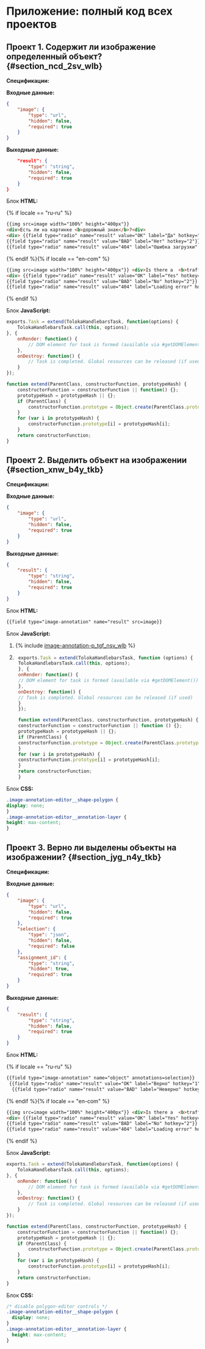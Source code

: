 # Приложение: полный код всех проектов

## Проект 1. Содержит ли изображение определенный объект? {#section_ncd_2sv_wlb}

**Спецификации:**

**Входные данные:**

```json
{
    "image": {
        "type": "url",
        "hidden": false,
        "required": true
    }
}
```

**Выходные данные:**

```json {
    "result": {
        "type": "string",
        "hidden": false,
        "required": true
    }
}
```

Блок **HTML:**

{% if locale == "ru-ru" %}

```html
{{img src=image width="100%" height="400px"}}
<div>Есть ли на картинке <b>дорожный знак</b>?<div>
<div> {{field type="radio" name="result" value="OK" label="Да" hotkey="1"}}
{{field type="radio" name="result" value="BAD" label="Нет" hotkey="2"}}
{{field type="radio" name="result" value="404" label="Ошибка загрузки" hotkey="3"}}</div>
```

{% endif %}{% if locale == "en-com" %}

```html
{{img src=image width="100%" height="400px"}} <div>Is there a  <b>traffic sign</b> in the picture?<div>
<div> {{field type="radio" name="result" value="OK" label="Yes" hotkey="1"}}
{{field type="radio" name="result" value="BAD" label="No" hotkey="2"}}
{{field type="radio" name="result" value="404" label="Loading error" hotkey="3"}}</div>
```

{% endif %}

Блок **JavaScript:**

```javascript
exports.Task = extend(TolokaHandlebarsTask, function(options) {
    TolokaHandlebarsTask.call(this, options);
}, {
    onRender: function() {
        // DOM element for task is formed (available via #getDOMElement())
    },
    onDestroy: function() {
        // Task is completed. Global resources can be released (if used)
    }
});

function extend(ParentClass, constructorFunction, prototypeHash) {
    constructorFunction = constructorFunction || function() {};
    prototypeHash = prototypeHash || {};
    if (ParentClass) {
        constructorFunction.prototype = Object.create(ParentClass.prototype);
    }
    for (var i in prototypeHash) {
        constructorFunction.prototype[i] = prototypeHash[i];
    }
    return constructorFunction;
}
```

## Проект 2. Выделить объект на изображении {#section_xnw_b4y_tkb}

**Спецификации:**

**Входные данные:**

```json
{
    "image": {
        "type": "url",
        "hidden": false,
        "required": true
    }
}
```

**Выходные данные:**

```json
{
    "result": {
        "type": "string",
        "hidden": false,
        "required": true
    }
}
```

Блок **HTML:**

```html
{{field type="image-annotation" name="result" src=image}}
```

Блок **JavaScript:**

1. {% include [image-annotation-p_tgf_nsv_wlb](../_includes/concepts/t-components/image-annotation/id-image-annotation/p_tgf_nsv_wlb.md) %}

1. ```javascript
    exports.Task = extend(TolokaHandlebarsTask, function (options) {
    TolokaHandlebarsTask.call(this, options);
    }, {
    onRender: function() {
    // DOM element for task is formed (available via #getDOMElement())
    },
    onDestroy: function() {
    // Task is completed. Global resources can be released (if used)
    }
    });

    function extend(ParentClass, constructorFunction, prototypeHash) {
    constructorFunction = constructorFunction || function () {};
    prototypeHash = prototypeHash || {};
    if (ParentClass) {
    constructorFunction.prototype = Object.create(ParentClass.prototype);
    }
    for (var i in prototypeHash) {
    constructorFunction.prototype[i] = prototypeHash[i];
    }
    return constructorFunction;
    }

    ```

Блок **CSS:**

```css
.image-annotation-editor__shape-polygon {
display: none;
}
.image-annotation-editor__annotation-layer {
height: max-content;
}
```

## Проект 3. Верно ли выделены объекты на изображении? {#section_jyg_n4y_tkb}

**Спецификации:**

**Входные данные:**

```json
{
    "image": {
        "type": "url",
        "hidden": false,
        "required": true
    },
    "selection": {
        "type": "json",
        "hidden": false,
        "required": false
    },
    "assignment_id": {
        "type": "string",
        "hidden": true,
        "required": true
    }
}
```

**Выходные данные:**

```json
{
    "result": {
        "type": "string",
        "hidden": false,
        "required": true
    }
}
```

Блок **HTML:**

{% if locale == "ru-ru" %}

```html
{{field type="image-annotation" name="object" annotations=selection}}
 {{field type="radio" name="result" value="OK" label="Верно" hotkey="1"}}
  {{field type="radio" name="result" value="BAD" label="Неверно" hotkey="2"}}
```

{% endif %}{% if locale == "en-com" %}

```html
{{img src=image width="100%" height="400px"}} <div>Is there a  <b>traffic sign</b> in the picture?<div>
<div> {{field type="radio" name="result" value="OK" label="Yes" hotkey="1"}}
{{field type="radio" name="result" value="BAD" label="No" hotkey="2"}}
{{field type="radio" name="result" value="404" label="Loading error" hotkey="3"}}</div>
```

{% endif %}

Блок **JavaScript:**

```javascript
exports.Task = extend(TolokaHandlebarsTask, function(options) {
    TolokaHandlebarsTask.call(this, options);
}, {
    onRender: function() {
        // DOM element for task is formed (available via #getDOMElement())
    },
    onDestroy: function() {
        // Task is completed. Global resources can be released (if used)
    }
});

function extend(ParentClass, constructorFunction, prototypeHash) {
    constructorFunction = constructorFunction || function() {};
    prototypeHash = prototypeHash || {};
    if (ParentClass) {
        constructorFunction.prototype = Object.create(ParentClass.prototype);
    }
    for (var i in prototypeHash) {
        constructorFunction.prototype[i] = prototypeHash[i];
    }
    return constructorFunction;
}
```

Блок **CSS:**

```css
/* disable polygon-editor controls */
.image-annotation-editor__shape-polygon {
  display: none;
}
.image-annotation-editor__annotation-layer {
  height: max-content;
}
```